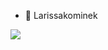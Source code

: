 - 👋 Larissakominek

<!---
Komineklari/Komineklari is a ✨ special ✨ repository because its `README.md` (this file) appears on your GitHub profile.
You can click the Preview link to take a look at your changes.
--->
![](https://giphy.com/gifs/cats-hug-gim-GxN4ics7Olvs)
